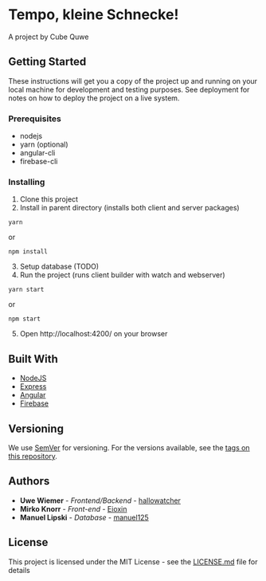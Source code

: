 # Tempo, kleine Schnecke!

A project by Cube Quwe

## Getting Started

These instructions will get you a copy of the project up and running on your local machine for development and testing purposes. See deployment for notes on how to deploy the project on a live system.

### Prerequisites

* nodejs
* yarn (optional)
* angular-cli
* firebase-cli

### Installing

1.  Clone this project
2.  Install in parent directory (installs both client and server packages)

```
yarn
```

or

```
npm install
```

3.  Setup database (TODO)
4.  Run the project (runs client builder with watch and webserver)

```
yarn start
```

or

```
npm start
```

5.  Open http://localhost:4200/ on your browser

## Built With

* [NodeJS](https://nodejs.org/en/)
* [Express](https://expressjs.com)
* [Angular](https://angular.io)
* [Firebase](https://firebase.google.com)

## Versioning

We use [SemVer](http://semver.org/) for versioning. For the versions available, see the [tags on this repository](https://github.com/your/project/tags).

## Authors

* **Uwe Wiemer** - _Frontend/Backend_ - [hallowatcher](https://github.com/hallowatcher)
* **Mirko Knorr** - _Front-end_ - [Eioxin](https://github.com/Eioxin)
* **Manuel Lipski** - _Database_ - [manuel125](https://github.com/manuel125)

## License

This project is licensed under the MIT License - see the [LICENSE.md](LICENSE.md) file for details

